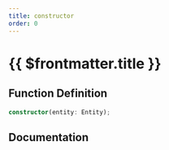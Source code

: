 ```yaml
---
title: constructor
order: 0
---
```


# {{ $frontmatter.title }}

## Function Definition

```ts
constructor(entity: Entity);
```

## Documentation

<!--@include: ./parts/constructor.md-->
